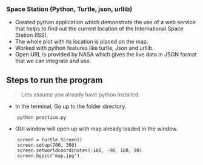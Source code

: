### Space Station (Python, Turtle, json, urllib)
- Created python application which demonstrate the use of a web service that helps to 
  find out the current location of the International Space Station (ISS). 
- The whole plot with its location is placed on the map.
- Worked with python features like turtle, Json and urllib.
- Open URL is provided by NASA which gives the live data in JSON format that we can integrate and use.

## Steps to run the program
> Lets assume you already have python installed.

- In the terminal, Go up to the folder directory.
```
    python practice.py

```

- GUI window will open up with map already loaded in the window.

```
    screen = turtle.Screen()
    screen.setup(700, 360)
    screen.setworldcoordinates(-180, -90, 180, 90)
    screen.bgpic('map.jpg')

```
